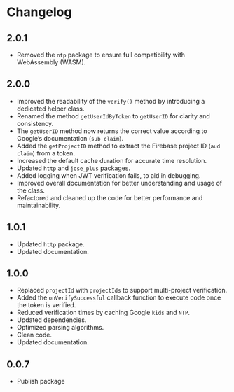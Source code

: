 # Changelog

## 2.0.1
- Removed the `ntp` package to ensure full compatibility with WebAssembly (WASM).

## 2.0.0

- Improved the readability of the `verify()` method by introducing a dedicated helper class.
- Renamed the method `getUserIdByToken` to `getUserID` for clarity and consistency.
- The `getUserID` method now returns the correct value according to Google’s documentation (`sub claim`).
- Added the `getProjectID` method to extract the Firebase project ID (`aud claim`) from a token.
- Increased the default cache duration for accurate time resolution.
- Updated `http` and `jose_plus` packages.
- Added logging when JWT verification fails, to aid in debugging.
- Improved overall documentation for better understanding and usage of the class.
- Refactored and cleaned up the code for better performance and maintainability.

## 1.0.1

- Updated `http` package.
- Updated documentation.

## 1.0.0

- Replaced `projectId` with `projectIds` to support multi-project verification.
- Added the `onVerifySuccessful` callback function to execute code once the token is verified.
- Reduced verification times by caching Google `kids` and `NTP`.
- Updated dependencies.
- Optimized parsing algorithms.
- Clean code.
- Updated documentation.

## 0.0.7

- Publish package


